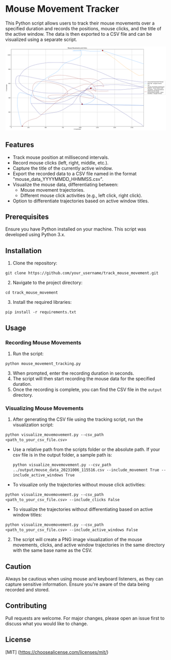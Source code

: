 # Mouse Movement Tracker
This Python script allows users to track their mouse movements over a specified duration and records the positions, mouse clicks, and the title of the active window. The data is then exported to a CSV file and can be visualized using a separate script.

![Mouse Movement Visualization](output/mouse_data_20231006_115516.png)


## Features
- Track mouse position at millisecond intervals.
- Record mouse clicks (left, right, middle, etc.).
- Capture the title of the currently active window.
- Export the recorded data to a CSV file named in the format "mouse_data_YYYYMMDD_HHMMSS.csv".
- Visualize the mouse data, differentiating between:
  - Mouse movement trajectories.
  - Different mouse click activities (e.g., left click, right click).
- Option to differentiate trajectories based on active window titles.


## Prerequisites
Ensure you have Python installed on your machine. This script was developed using Python 3.x.

## Installation
1. Clone the repository:
  ```
  git clone https://github.com/your_username/track_mouse_movement.git
  ```
2. Navigate to the project directory:
  ```
  cd track_mouse_movement
  ```
3. Install the required libraries:
  ```
  pip install -r requirements.txt
  ```
## Usage
### Recording Mouse Movements
1. Run the script:
  ```
  python mouse_movement_tracking.py
  ```
3. When prompted, enter the recording duration in seconds.
4. The script will then start recording the mouse data for the specified duration.
5. Once the recording is complete, you can find the CSV file in the `output` directory.

### Visualizing Mouse Movements
1. After generating the CSV file using the tracking script, run the visualization script:
  ```
  python visualize_movemovement.py --csv_path <path_to_your_csv_file.csv>
  ```
- Use a relative path from the scripts folder or the absolute path. If your csv file is in the output folder, a sample path is:
  ```
  python visualize_movemovement.py --csv_path ../output/mouse_data_20231006_115516.csv --include_movement True --include_active_windows True
  ```
- To visualize only the trajectories without mouse click activities:
 ```
 python visualize_movemovement.py --csv_path <path_to_your_csv_file.csv> --include_clicks False
 ```

- To visualize the trajectories without differentiating based on active window titles:
 ```
 python visualize_movemovement.py --csv_path <path_to_your_csv_file.csv> --include_active_windows False
 ```

2. The script will create a PNG image visualization of the mouse movements, clicks, and active window trajectories in the same directory with the same base name as the CSV.

## Caution
Always be cautious when using mouse and keyboard listeners, as they can capture sensitive information. Ensure you're aware of the data being recorded and stored.

## Contributing
Pull requests are welcome. For major changes, please open an issue first to discuss what you would like to change.

## License
[MIT] (https://choosealicense.com/licenses/mit/)
